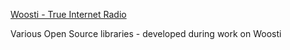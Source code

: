[Woosti - True Internet Radio](https://www.woosti.com)

Various Open Source libraries - developed during work on Woosti
